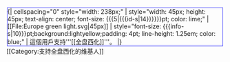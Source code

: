 <div style="float: left; border:solid #3333FF 1px; margin: 1px;">
{| cellspacing="0" style="width: 238px;"
| style="width: 45px; height: 45px; text-align: center; font-size: {{{5|{{{id-s|14}}}}}}pt; color: lime;" | [[File:Europe green light.svg|45px]]
| style="font-size: {{{info-s|10}}}pt;background:lightyellow;padding: 4pt; line-height: 1.25em; color: blue;" | 這個用戶支持'''[[全盘西化]]'''。
|}</div>

[[Category:支持全盘西化的维基人]]